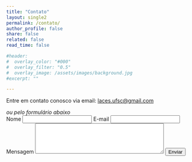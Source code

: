 ```yaml
---
title: "Contato"
layout: single2
permalink: /contato/
author_profile: false
share: false
related: false
read_time: false

#header:
#  overlay_color: "#000"
#  overlay_filter: "0.5"
#  overlay_image: /assets/images/background.jpg
#excerpt: ""

---
```

Entre em contato conosco via email: <a href="mailto:laces.ufsc@gmail.com" class="btn btn--info">laces.ufsc@gmail.com <i class="far fa-paper-plane"></i></a>


<section id="one">
<section>
<i>ou pelo formulário abaixo</i>
    <div class="container">
        <form method="POST" action="https://formspree.io/xjvawzkg">
            <label><span>Nome</span>
            <input type="text" name="Nome"></label>
            <label><span>E-mail</span>
            <input type="email" name="Responder para"></label>
            <label><span>Mensagem</span>
            <textarea name="Mensagem" rows="5" cols="40"></textarea></label>
            <input type="submit" value="Enviar">
        </form>
</div>
</section>
